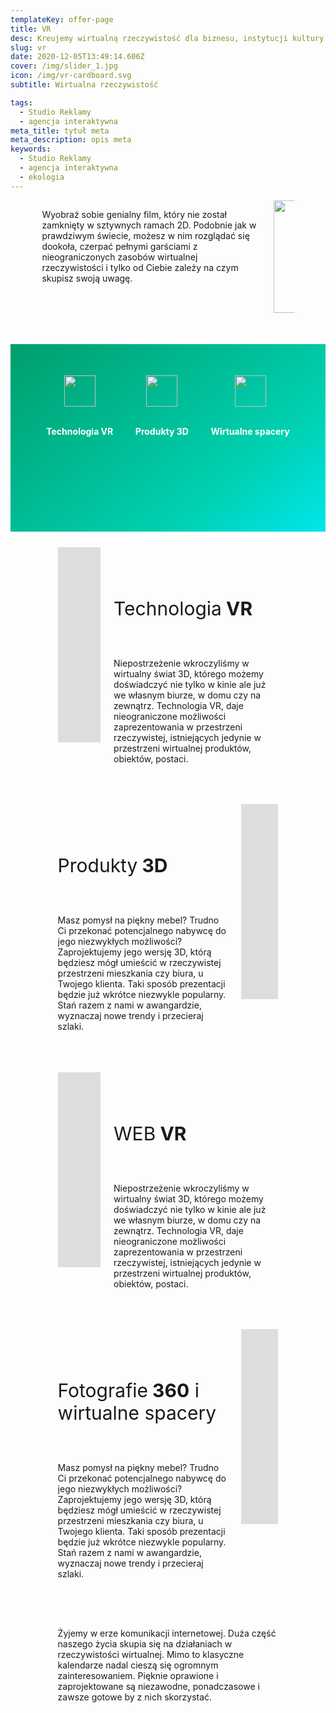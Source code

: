 ```yaml
---
templateKey: offer-page
title: VR
desc: Kreujemy wirtualną rzeczywistość dla biznesu, instytucji kultury i marek
slug: vr
date: 2020-12-05T13:49:14.606Z
cover: /img/slider_1.jpg
icon: /img/vr-cardboard.svg
subtitle: Wirtualna rzeczywistość

tags:
  - Studio Reklamy
  - agencja interaktywna
meta_title: tytuł meta
meta_description: opis meta
keywords:
  - Studio Reklamy
  - agencja interaktywna
  - ekologia
---
```

<div style="margin-left:10%;margin-right:10%" class="columns">
<div class="column" style="min-width:70%">
<p>Wyobraź sobie genialny film, który nie został zamknięty w sztywnych ramach 2D. Podobnie jak w prawdziwym świecie, możesz w nim rozglądać się dookoła, czerpać pełnymi garściami z nieograniczonych zasobów wirtualnej rzeczywistości i tylko od Ciebie zależy na czym skupisz swoją uwagę.</p>
</div>
<div class="column" style="text-align:right">
<img src="https://artopen.pl/images/2020/04/08/kod-qr.png" width="180px" />
</div>
</div>

<div style="margin-top:50px;min-height:200px;text-align:center;background-image: linear-gradient(141deg, rgb(0, 158, 108) 0%, rgb(0, 209, 178) 71%, rgb(0, 230, 235) 100%);padding:50px;color:white" class="columns">

<div class="column">
<img src="/img/offer-icons/ksiega-znaku.svg" width="50px" />
</br></br>
<p><b>Technologia VR</b></p>
</div>

<div class="column">
<img src="/img/offer-icons/logotypy.svg" width="50px" />
</br></br>
<p><b>Produkty 3D</b></p>
</div>

<div class="column">
<img src="/img/offer-icons/linia-projektow.svg" width="50px" />
</br></br>
<p><b>Wirtualne spacery</b></p>
</div>

</div>

<div class="columns" style="margin-left:10%;margin-right:10%;padding:5%">
<div class="column" style="padding:0px">
<iframe width="556" height="312" src="https://www.youtube.com/embed/C6JhjxWMbQc" frameborder="0" allow="accelerometer; autoplay; clipboard-write; encrypted-media; gyroscope; picture-in-picture" allowfullscreen></iframe>
</div>
<div class="column" style="margin-top:50px">
<p style="font-size:30px">Technologia<b> VR</b></p>
</br>
<p>
Niepostrzeżenie wkroczyliśmy w wirtualny świat 3D, którego możemy doświadczyć nie tylko w kinie ale już we własnym biurze, w domu czy na zewnątrz. Technologia VR, daje nieograniczone możliwości zaprezentowania w przestrzeni rzeczywistej, istniejących jedynie w przestrzeni wirtualnej produktów, obiektów, postaci.</p>
</div>
</div>

<div class="columns" style="margin-left:10%;margin-right:10%;padding:5%">
<div class="column" style="margin-top:50px">
<p style="font-size:30px">Produkty<b> 3D</b></p>
</br>
<p>
Masz pomysł na piękny mebel? Trudno Ci przekonać potencjalnego nabywcę do jego niezwykłych możliwości? Zaprojektujemy jego wersję 3D, którą będziesz mógł umieścić w rzeczywistej przestrzeni mieszkania czy biura, u Twojego klienta. Taki sposób prezentacji będzie już wkrótce niezwykle popularny. Stań razem z nami w awangardzie, wyznaczaj nowe trendy i przecieraj szlaki.</p>
</div>
<div class="column" style="padding:0px">
<iframe width="556" height="312" src="https://www.youtube.com/embed/bmKHA_Lqb60" frameborder="0" allow="accelerometer; autoplay; clipboard-write; encrypted-media; gyroscope; picture-in-picture" allowfullscreen></iframe>
</div>
</div>

<div class="columns" style="margin-left:10%;margin-right:10%;padding:5%">
<div class="column" style="padding:0px">
<iframe width="556" height="312" src="https://www.youtube.com/embed/C6JhjxWMbQc" frameborder="0" allow="accelerometer; autoplay; clipboard-write; encrypted-media; gyroscope; picture-in-picture" allowfullscreen></iframe>
</div>
<div class="column" style="margin-top:50px">
<p style="font-size:30px">WEB<b> VR</b></p>
</br>
<p>
Niepostrzeżenie wkroczyliśmy w wirtualny świat 3D, którego możemy doświadczyć nie tylko w kinie ale już we własnym biurze, w domu czy na zewnątrz. Technologia VR, daje nieograniczone możliwości zaprezentowania w przestrzeni rzeczywistej, istniejących jedynie w przestrzeni wirtualnej produktów, obiektów, postaci.</p>
</div>
</div>

<div class="columns" style="margin-left:10%;margin-right:10%;padding:5%">
<div class="column" style="margin-top:50px">
<p style="font-size:30px">Fotografie<b> 360</b> i wirtualne spacery</p>
</br>
<p>
Masz pomysł na piękny mebel? Trudno Ci przekonać potencjalnego nabywcę do jego niezwykłych możliwości? Zaprojektujemy jego wersję 3D, którą będziesz mógł umieścić w rzeczywistej przestrzeni mieszkania czy biura, u Twojego klienta. Taki sposób prezentacji będzie już wkrótce niezwykle popularny. Stań razem z nami w awangardzie, wyznaczaj nowe trendy i przecieraj szlaki.</p>
</div>
<div class="column" style="padding:0px">
<iframe width="556" height="312" src="https://www.youtube.com/embed/bmKHA_Lqb60" frameborder="0" allow="accelerometer; autoplay; clipboard-write; encrypted-media; gyroscope; picture-in-picture" allowfullscreen></iframe>
</div>
</div>



<div class="columns" style="margin-left:10%;margin-right:10%;padding:5%">
<p>
Żyjemy w erze komunikacji internetowej. Duża część naszego życia skupia się na działaniach w rzeczywistości wirtualnej. Mimo to klasyczne kalendarze nadal cieszą się ogromnym zainteresowaniem. Pięknie oprawione i zaprojektowane są niezawodne, ponadczasowe i zawsze gotowe by z nich skorzystać.
</p>
</div>
